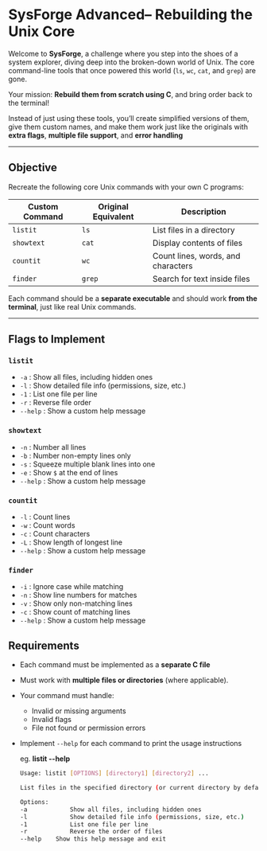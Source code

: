 
# SysForge Advanced– Rebuilding the Unix Core

Welcome to **SysForge**, a challenge where you step into the shoes of a system explorer, diving deep into the broken-down world of Unix. The core command-line tools that once powered this world (`ls`, `wc`, `cat`, and `grep`) are gone.

Your mission: **Rebuild them from scratch using C**, and bring order back to the terminal!

Instead of just using these tools, you’ll create simplified versions of them, give them custom names, and make them work just like the originals with **extra flags**, **multiple file support**, and **error handling** 

---

## Objective

Recreate the following core Unix commands with your own C programs:

| Custom Command | Original Equivalent | Description                          |
|----------------|---------------------|--------------------------------------|
| `listit`       | `ls`                | List files in a directory            |
| `showtext`     | `cat`               | Display contents of files            |
| `countit`      | `wc`                | Count lines, words, and characters   |
| `finder`       | `grep`              | Search for text inside files         |

Each command should be a **separate executable** and should work **from the terminal**, just like real Unix commands.

---

## Flags to Implement

### `listit`
- `-a` : Show all files, including hidden ones  
- `-l` : Show detailed file info (permissions, size, etc.)  
- `-1` : List one file per line  
- `-r` : Reverse file order  
- `--help` : Show a custom help message  

### `showtext`
- `-n` : Number all lines  
- `-b` : Number non-empty lines only  
- `-s` : Squeeze multiple blank lines into one  
- `-e` : Show `$` at the end of lines  
- `--help` : Show a custom help message  

### `countit`
- `-l` : Count lines  
- `-w` : Count words  
- `-c` : Count characters  
- `-L` : Show length of longest line  
- `--help` : Show a custom help message

### `finder`
- `-i` : Ignore case while matching  
- `-n` : Show line numbers for matches  
- `-v` : Show only non-matching lines  
- `-c` : Show count of matching lines  
- `--help` : Show a custom help message


## Requirements

- Each command must be implemented as a **separate C file** 
- Must work with **multiple files or directories** (where applicable).
- Your command must handle:
  - Invalid or missing arguments
  - Invalid flags
  - File not found or permission errors
- Implement `--help` for each command to print the usage instructions

    eg. **listit --help**

    ```bash
    Usage: listit [OPTIONS] [directory1] [directory2] ...

    List files in the specified directory (or current directory by default).

    Options:
    -a            Show all files, including hidden ones
    -l            Show detailed file info (permissions, size, etc.)
    -1            List one file per line
    -r            Reverse the order of files
    --help    Show this help message and exit
    ```


